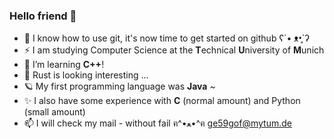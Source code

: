 ### Hello friend 👋
- 🌱 I know how to use git, it's now time to get started on github ʕ⁠´⁠•⁠ ⁠ᴥ⁠•̥⁠`⁠ʔ
- ⚡ I am studying Computer Science at the **T**echnical **U**niversity of **M**unich
- 🔭 I’m learning **C++**!
- 👀 Rust is looking interesting ...
- :ringed_planet: My first programming language was **Java** ~
- ✨ I also have some experience with **C** (normal amount) and Python (small amount)
- 📫 I will check my mail - without fail ฅ⁠^⁠•⁠ﻌ⁠•⁠^⁠ฅ ge59gof@mytum.de

<!--
**p0mm/p0mm** is a ✨ _special_ ✨ repository because its `README.md` (this file) appears on your GitHub profile.

Here are some ideas to get you started:

- 🔭 I’m currently working on ...
- 🌱 I’m currently learning ...
- 👯 I’m looking to collaborate on ...
- 🤔 I’m looking for help with ...
- 💬 Ask me about ...
- 📫 How to reach me: ...
- 😄 Pronouns: ...
- ⚡ Fun fact: ...
-->
